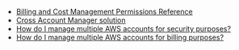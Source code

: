 - [Billing and Cost Management Permissions Reference](http://docs.aws.amazon.com/awsaccountbilling/latest/aboutv2/billing-permissions-ref.html)
- [Cross Account Manager solution](http://docs.aws.amazon.com/solutions/latest/cross-account-manager/welcome.html)
- [How do I manage multiple AWS accounts for security purposes?](https://aws.amazon.com/answers/account-management/aws-multi-account-security-strategy/)
- [How do I manage multiple AWS accounts for billing purposes?](https://aws.amazon.com/answers/account-management/aws-multi-account-billing-strategy/)